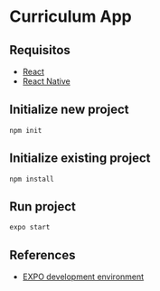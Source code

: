 # Curriculum App

## Requisitos

- [React](https://reactjs.org)
- [React Native](https://reactnative.dev)

## Initialize new project

`npm init`

## Initialize existing project

`npm install`

## Run project

`expo start`

## References

- [EXPO development environment](https://expo.dev)
